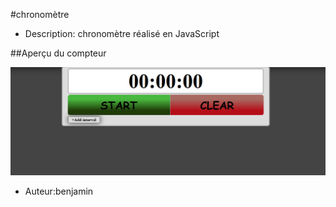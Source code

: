 #chronomètre

* Description: chronomètre réalisé en JavaScript

##Aperçu du compteur

![image sous navigateur](Capture.PNG?raw=true )

* Auteur:benjamin
